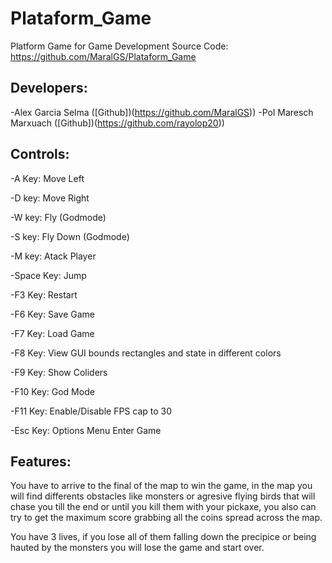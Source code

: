 # Plataform_Game
Platform Game for Game Development
Source Code: https://github.com/MaralGS/Plataform_Game

## Developers:

-Alex Garcia Selma ([Github])(https://github.com/MaralGS))
-Pol Maresch Marxuach ([Github])(https://github.com/rayolop20))

## Controls:
 -A Key: Move Left
 
 -D key: Move Right 
 
 -W key: Fly (Godmode)
 
 -S key: Fly Down (Godmode)

 -M key: Atack Player
 
 -Space Key: Jump
 
 -F3 Key: Restart
 
 -F6 Key: Save Game
 
 -F7 Key: Load Game

 -F8 Key: View GUI bounds rectangles and state in different colors

 -F9 Key: Show Coliders

 -F10 Key: God Mode

 -F11 Key: Enable/Disable FPS cap to 30
 
 -Esc Key: Options Menu Enter Game

## Features:
You have to arrive to the final of the map to win the game, in the map you will find differents obstacles like monsters or agresive flying birds that will chase you till the end or until you kill them with your pickaxe, you also can try to get the maximum score grabbing all the coins spread across the map. 

You have 3 lives, if you lose all of them falling down the precipice or being hauted by the monsters you will lose the game and start over. 

